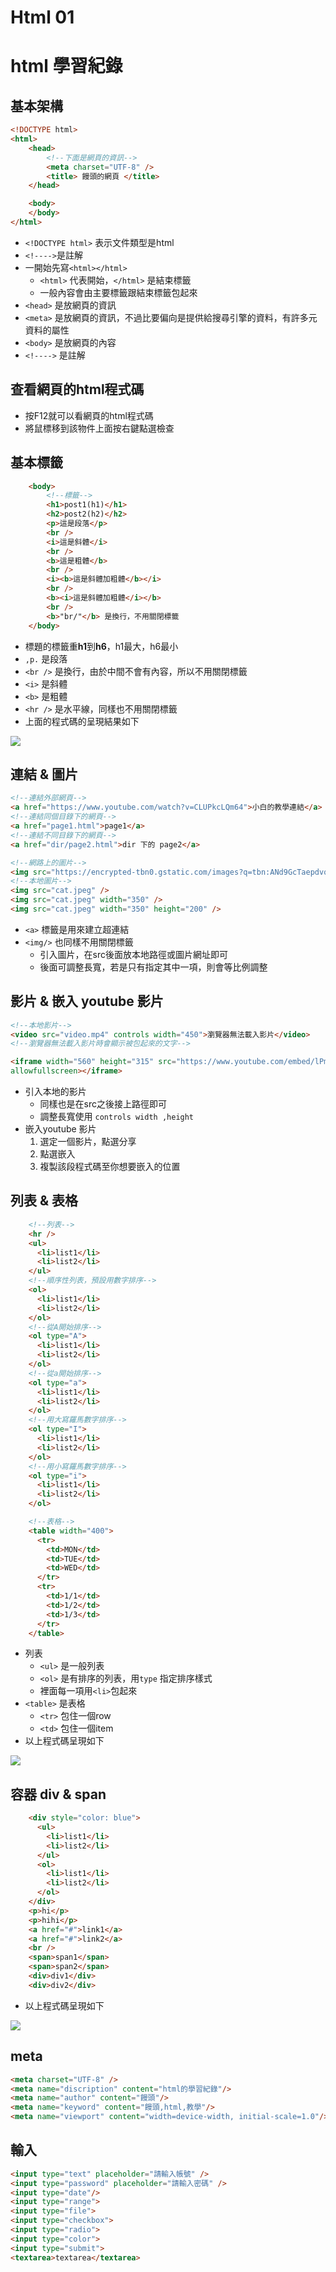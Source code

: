 # Html 01


# html 學習紀錄
## 基本架構
```html
<!DOCTYPE html>
<html>
    <head>
        <!--下面是網頁的資訊-->
        <meta charset="UTF-8" />
        <title> 饅頭的網頁 </title>
    </head>

    <body>
    </body>
</html>
```
- `<!DOCTYPE html>` 表示文件類型是html
- `<!---->`是註解
- 一開始先寫`<html></html>`
  - `<html>` 代表開始，`</html>` 是結束標籤
  - 一般內容會由主要標籤跟結束標籤包起來
- `<head>` 是放網頁的資訊
- `<meta>` 是放網頁的資訊，不過比要偏向是提供給搜尋引擎的資料，有許多元資料的屬性
- `<body>` 是放網頁的內容
- `<!---->` 是註解
  
## 查看網頁的html程式碼
- 按F12就可以看網頁的html程式碼
- 將鼠標移到該物件上面按右鍵點選檢查
## 基本標籤
```html
    <body>
        <!--標籤-->
        <h1>post1(h1)</h1>
        <h2>post2(h2)</h2>
        <p>這是段落</p>   
        <br />
        <i>這是斜體</i>
        <br />
        <b>這是粗體</b>
        <br />
        <i><b>這是斜體加粗體</b></i>
        <br />
        <b><i>這是斜體加粗體</i></b>
        <br />
        <b>"br/"</b> 是換行，不用關閉標籤
    </body>
```
- 標題的標籤重**h1**到**h6**，h1最大，h6最小
- `,p.` 是段落
- `<br />` 是換行，由於中間不會有內容，所以不用關閉標籤
- `<i>` 是斜體
- `<b>` 是粗體
- `<hr />` 是水平線，同樣也不用關閉標籤
- 上面的程式碼的呈現結果如下  
  
![](html01.en.jpg)

## 連結 & 圖片
```html
<!--連結外部網頁-->
<a href="https://www.youtube.com/watch?v=CLUPkcLQm64">小白的教學連結</a>
<!--連結同個目錄下的網頁-->
<a href="page1.html">page1</a>
<!--連結不同目錄下的網頁-->
<a href="dir/page2.html">dir 下的 page2</a>
```
```html
<!--網路上的圖片-->
<img src="https://encrypted-tbn0.gstatic.com/images?q=tbn:ANd9GcTaepdvqLe2Mbi8_znSttw9MdbmMBR6LQrrNA&usqp=CAU" />
<!--本地圖片-->
<img src="cat.jpeg" />
<img src="cat.jpeg" width="350" />
<img src="cat.jpeg" width="350" height="200" />
```
- `<a>` 標籤是用來建立超連結
- `<img/>` 也同樣不用關閉標籤
  - 引入圖片，在src後面放本地路徑或圖片網址即可
  - 後面可調整長寬，若是只有指定其中一項，則會等比例調整

## 影片 & 嵌入 youtube 影片
```html
<!--本地影片-->
<video src="video.mp4" controls width="450">瀏覽器無法載入影片</video>
<!--瀏覽器無法載入影片時會顯示被包起來的文字-->

<iframe width="560" height="315" src="https://www.youtube.com/embed/lPmOB_nfQMU" title="YouTube video player" frameborder="0" allow="accelerometer; autoplay; clipboard-write; encrypted-media; gyroscope; picture-in-picture"
allowfullscreen></iframe>
```
- 引入本地的影片
  - 同樣也是在src之後接上路徑即可
  - 調整長寬使用 `controls width ,height`
- 嵌入youtube 影片
  1. 選定一個影片，點選分享
  2. 點選嵌入
  3. 複製該段程式碼至你想要嵌入的位置
## 列表 & 表格
```html
    <!--列表-->
    <hr />
    <ul>
      <li>list1</li>
      <li>list2</li>
    </ul>
    <!--順序性列表，預設用數字排序-->
    <ol>
      <li>list1</li>
      <li>list2</li>
    </ol>
    <!--從A開始排序-->
    <ol type="A">
      <li>list1</li>
      <li>list2</li>
    </ol>
    <!--從a開始排序-->
    <ol type="a">
      <li>list1</li>
      <li>list2</li>
    </ol>
    <!--用大寫羅馬數字排序-->
    <ol type="I">
      <li>list1</li>
      <li>list2</li>
    </ol>
    <!--用小寫羅馬數字排序-->
    <ol type="i">
      <li>list1</li>
      <li>list2</li>
    </ol>
```
```html
    <!--表格-->
    <table width="400">
      <tr>
        <td>MON</td>
        <td>TUE</td>
        <td>WED</td>
      </tr>
      <tr>
        <td>1/1</td>
        <td>1/2</td>
        <td>1/3</td>
      </tr>
    </table>
```
- 列表
  - `<ul>` 是一般列表
  - `<ol>` 是有排序的列表，用`type` 指定排序樣式
  - 裡面每一項用`<li>`包起來
- `<table>` 是表格
  - `<tr>` 包住一個row
  - `<td>` 包住一個item
- 以上程式碼呈現如下  

![](html02.en.JPG)

## 容器 div & span
```html
    <div style="color: blue">
      <ul>
        <li>list1</li>
        <li>list2</li>
      </ul>
      <ol>
        <li>list1</li>
        <li>list2</li>
      </ol>
    </div>
    <p>hi</p>
    <p>hihi</p>
    <a href="#">link1</a>
    <a href="#">link2</a>
    <br />
    <span>span1</span>
    <span>span2</span>
    <div>div1</div>
    <div>div2</div>
```
- 以上程式碼呈現如下  

![](html03.en.JPG)

## meta
```html
<meta charset="UTF-8" />
<meta name="discription" content="html的學習紀錄"/>
<meta name="author" content="饅頭"/>
<meta name="keyword" content="饅頭,html,教學"/>
<meta name="viewport" content="width=device-width, initial-scale=1.0"/>
  ```
  ## 輸入
  ``` html
<input type="text" placeholder="請輸入帳號" />
<input type="password" placeholder="請輸入密碼" />
<input type="date"/>
<input type="range">
<input type="file">
<input type="checkbox">
<input type="radio">
<input type="color">
<input type="submit">
<textarea>textarea</textarea>
  ```
